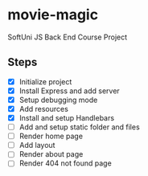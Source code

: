 # movie-magic
SoftUni JS Back End Course Project

## Steps
 - [x] Initialize project
 - [x] Install Express and add server
 - [x] Setup debugging mode
 - [x] Add resources
 - [x] Install and setup Handlebars
 - [ ] Add and setup static folder and files
 - [ ] Render home page
 - [ ] Add layout
 - [ ] Render about page
 - [ ] Render 404 not found page